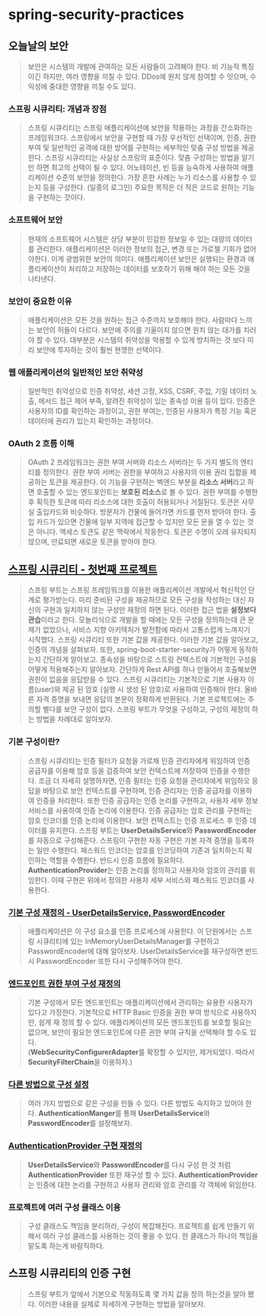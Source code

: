 # spring-security-practices

## 오늘날의 보안

> 보안은 시스템의 개발에 관여하는 모든 사람들이 고려해야 한다. 비 기능적 특징이긴 하지만, 여러 영향을 끼칠 수 있다. DDos에 원치 않게 참여할 수 잇으며, 수익성에 중대한 영향을 끼칠 수도 있다.

### 스프링 시큐리티: 개념과 장점

> 스프링 시큐리티는 스프링 애플리케이션에 보안을 적용하는 과정을 간소화하는 프레임워크다. 스프링에서 보안을 구현할 때 가장 우선적인 선택이며, 인증, 권한 부여 및 일반적인 공격에 대한 방어를 구현하는 세부적인 맞춤 구성 방법을 제공한다.
> 스프링 시큐리티는 사실상 스프링의 표준이다. 맞춤 구성하는 방법을 알기만 하면 최고의 선택이 될 수 있다. 어노테이션, 빈 등을 능숙하게 사용하여 애플리케이션 수준의 보안을 정의한다. 가장 흔한 사례는 누가 리소스를 사용할 수 있는지 등을 구성한다. (일종의 로그인)
> 주요한 목적은 더 적은 코드로 원하는 기능을 구현하는 것이다. 

### 소프트웨어 보안

> 현재의 소프트웨어 시스템은 상당 부분이 민감한 정보일 수 있는 대량의 데이터를 관리한다. 애플리케이션은 이러한 정보의 접근, 변경 또는 가로챌 기회가 없어야한다. 이게 광범위한 보안의 의미다.
> 애플리케이션 보안은 실행되는 환경과 애플리케이션이 처리하고 저장하는 데이터를 보호하기 위해 해야 하는 모든 것을 나타낸다.

### 보안이 중요한 이유

> 애플리케이션은 모든 것을 원하는 접근 수준까지 보호해야 한다. 사람마다 느끼는 보안의 허들이 다르다. 보안에 주의를 기울이지 않으면 원치 않는 대가를 치러야 할 수 있다. 대부분은 시스템의 취약성을 악용할 수 있게 방치하는 것 보다 미리 보안에 투자하는 것이 훨씬 현명한 선택이다.

### 웹 애플리케이션의 일반적인 보안 취약성

> 일반적인 취약성으로 인증 취약성, 세션 고정, XSS, CSRF, 주입, 기밀 데이터 노출, 메서드 접근 제어 부족, 알려진 취약성이 있는 종속성 이용 등이 있다. 인증은 사용자의 ID를 확인하는 과정이고, 권한 부여는, 인증된 사용자가 특정 기능 혹은 데이터에 권리가 있는지 
> 확인하는 과정이다.

### OAuth 2 흐름 이해

> OAuth 2 프레임워크는 권한 부여 서버와 리소스 서버라는 두 가지 별도의 엔티티를 정의한다. 권한 부여 서버는 권한을 부여하고 사용자의 이용 권리 집합을 제공하는 토큰을 제공한다. 이 기능을 구현하는 벡엔드 부분을 **리소스 서버**라고 하면 호출할 수 있는 엔드포인트는 
> **보호된 리소스**로 볼 수 있다. 권한 부여를 수행한 후 획득한 토큰에 따라 리소스에 대한 호출이 허용되거나 거절된다. 토큰은 사무실 출입카드와 비슷하다. 방문자가 건물에 들어가면 카드를 먼저 받아야 한다. 출입 카드가 있으면 건물에 일부 지역에 접근할 수 있지만 모든 
> 문을 열 수 있는 것은 아니다. 액세스 토큰도 같은 맥락에서 작동한다. 토큰은 수명이 오래 유지되지 않으며, 만료되면 새로운 토큰을 받아야 한다.

## [스프링 시큐리티 - 첫번째 프로젝트](first-project)

> 스프링 부트는 스프링 프레임워크를 이용한 애플리케이션 개발에서 혁신적인 단계로 평가받는다. 미리 준비된 구성을 제공하므로 모든 구성을 작성하는 대신 자신의 구현과 일치하지 않는 구성만 재정의 하면 된다. 
> 이러한 접근 법을 **설정보다 관습**이라고 한다. 모놀리식으로 개발을 할 때에는 모든 구성을 정의하는데 큰 문제가 없었으나, 서비스 지향 아키텍처가 발전함에 따라서 고통스럽게 느껴지기 시작했다. 스프링 시큐리티 또한 기본 값을 제공한다.
> 이러한 기본 값을 알아보고, 인증의 개념을 살펴보자. 또한, spring-boot-starter-security가 어떻게 동작하는지 간단하게 알아보고. 종속성을 바탕으로 스트링 컨텍스트에 기본적인 구성을 어떻게 적용해주는지 알아보자.
> 간단하게 Rest API를 하나 만들어서 호출해보면 권한이 없음을 응답받을 수 있다. 스프링 시큐리티는 기본적으로 기본 사용자 이름(user)와 제공 된 암호 (실행 시 생성 된 암호)로 사용하여 인증해야 한다.
> 올바른 자격 증명을 보내면 응답의 본문이 정확하게 반환된다. 기본 프로젝트에는 주의할 별다를 보안 구성이 없다. 스프링 부트가 무엇을 구성하고, 구성의 재정의 하는 방법을 차례대로 알아보자.

### 기본 구성이란?

> 스프링 시큐리티는 인증 필터가 요청을 가로채 인증 관리자에게 위임하여 인증 공급자를 이용해 암호 등을 검증하여 보안 컨텍스트에 저장하여 인증을 수행한다. 
> 조금 더 자세히 설명하자면, 인증 필터는 인증 요청을 관리자에게 위임하오 응답을 바탕으로 보안 컨텍스트를 구현하며, 인증 관리자는 인증 공급자를 이용하여 인증을 처리한다. 
> 또한 인증 공급자는 인증 논리를 구현하고, 사용자 세부 정보 서비스를 사용하여 인증 논리에 이용한다. 인증 공급자는 암호 관리를 구현하는 암호 인코더를 인증 논리에 이용한다. 
> 보안 컨텍스트는 인증 프로세스 후 인증 데이터를 유지한다. 스프링 부트는 **UserDetailsService**와 **PasswordEncoder**를 자동으로 구성해준다. 
> 스프링이 구현한 자동 구현은 가본 자격 증명을 등록하는 일만 수행한다. 패스워드 인코더는 암호를 인코딩하여 기존과 일치하는지 확인하는 역할을 수행한다. 반드시 인증 흐름에 필요하다.
> **AuthenticationProvider**는 인증 논리를 정의하고 사용자와 암호의 관리를 위임한다. 이때 구현은 위에서 정의한 사용자 세부 서비스와 패스워드 인코더를 사용한다.

### [기본 구성 재정의 - UserDetailsService, PasswordEncoder](first-project/src/main/kotlin/me/hanwook/security/firstproject/config/SecurityConfig.kt)

> 애플리케이션은 이 구성 요소를 인증 프로세스에 사용한다. 이 단원에서는 스프링 시큐리티에 있는 InMemoryUserDetailsManager를 구현하고 PasswordEncoder에 대해 알아보자.
> UserDetailsService를 재구성하면 반드시 PasswordEncoder 또한 다시 구성해주어야 한다.
 
### [엔드포인트 권한 부여 구성 재정의](first-project/src/main/kotlin/me/hanwook/security/firstproject/config/CustomSecurityFilterChainConfig.kt)

> 기본 구성에서 모든 엔드포인트는 애플리케이션에서 관리하는 유용한 사용자가 있다고 가정한다. 기본적으로 HTTP Basic 인증을 권한 부여 방식으로 사용하지만, 쉽게 재 정의 할 수 있다.
> 애플리케이션의 모든 엔드포인트를 보호할 필요는 없으며, 보안이 필요한 엔드포인트에 다른 권한 부여 규칙을 선택해야 할 수도 있다.  
> (**WebSecurityConfigurerAdapter**를 확장할 수 있지만, 제거되었다. 따라서 **SecurityFilterChain**을 이용하자.)

### [다른 방법으로 구성 설정](first-project/src/main/kotlin/me/hanwook/security/firstproject/config/OtherSecurityConfig.kt)

> 여러 가지 방법으로 같은 구성을 만들 수 있다. 다른 방법도 숙지하고 있어야 한다. **AuthenticationManger**를 통해 **UserDetailsService**와 **PasswordEncoder**를 설정해보자.

### [AuthenticationProvider 구현 재정의](first-project/src/main/kotlin/me/hanwook/security/firstproject/config/CustomAuthenticationProvider.kt)

> **UserDetailsService**와 **PasswordEncoder**를 다시 구성 한 것 처럼 **AuthenticationProvider** 또한 재구성 할 수 있다. 
> **AuthenticationProvider**는 인증에 대한 논리를 구현하고 사용자 관리와 암호 관리를 각 객체에 위임한다.

### 프로젝트에 여러 구성 클래스 이용

> 구성 클래스도 책임을 분리하라, 구성이 복잡해진다. 프로젝트를 쉽게 만들기 위해서 여러 구성 클래스를 사용하는 것이 좋을 수 있다. 한 클래스가 하나의 책임을 맡도록 하는게 바람직하다.


## 스프링 시큐리티의 인증 구현

> 스프링 부트가 앞에서 기본으로 작동하도록 몇 가지 값을 정의 하는것을 알아 봤다. 이러한 내용을 실제로 자세하게 구현하는 방법을 알아보자.

